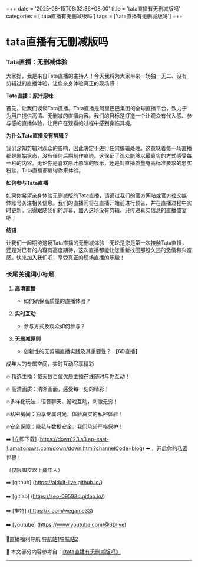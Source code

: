 +++
date = '2025-08-15T06:32:36+08:00'
title = 'tata直播有无删减版吗'
categories = ['tata直播有无删减版吗']
tags = ['tata直播有无删减版吗']
+++

# tata直播有无删减版吗

### Tata直播：无删减体验

大家好，我是来自Tata直播的主持人！今天我将为大家带来一场独一无二、没有剪辑过的直播体验，让您亲身体验真正的现场感！

**Tata直播：原汁原味**

首先，让我们谈谈Tata直播。Tata直播是阿里巴巴集团的全球直播平台，致力于为用户提供高清、无删减的直播内容。我们的目标是打造一个让观众有代入感、参与感的直播体验，让用户在观看的过程中感到身临其境。

**为什么Tata直播没有剪辑？**

我们深知剪辑对观众的影响，因此决定不进行任何编辑处理。这意味着每一场直播都是原始状态，没有任何后期制作痕迹。这保证了观众能够以最真实的方式感受每一秒的内容。无论你是喜欢原汁原味的娱乐，还是对直播质量有高标准要求的忠实粉丝，Tata直播都值得你来体验。

**如何参与Tata直播**

如果你希望亲身体验无删减版的Tata直播，请通过我们的官方网站或官方社交媒体账号关注相关信息。我们的直播间将在直播开始前进行预告，并在直播过程中实时更新。记得跟随我们的屏幕，加入这场没有剪辑、只传递真实信息的直播盛宴吧！

**结语**

让我们一起期待这场Tata直播的无删减体验！无论是您是第一次接触Tata直播，还是对已有的内容有高度期待，这次直播都能让您重新找回那股久违的激情和兴奋感。快来加入我们吧，享受真正的现场直播的乐趣！

### 长尾关键词小标题

1. **高清直播**  
   - 如何确保高质量的直播体验？

2. **实时互动**  
   - 参与方式及观众如何参与？

3. **无删减原则**  
   - 创新性的无剪辑直播实践及其重要性？
【6D直播】

 成年人的专属空间，实时互动尽享精彩

🔥 精选主播：每天数百位优质主播在线随时与你互动！

🔥 高清画质：清晰画面，感受每一刻的精彩！

🔥多样化玩法：语音聊天、游戏互动，刺激无穷！

🔥私密房间：独享专属时光，体验真实的私密体验！

🔥安全保障：隐私与数据安全，我们承诺严格保护！

➡️ [立即下载] (https://down123.s3.ap-east-1.amazonaws.com/down/down.html?channelCode=blog) ⬅️ ，开启你的私密世界！

 （仅限18岁以上成年人）

➡️ [github] (https://aldult-live.github.io/)

➡️ [gitlab] (https://seo-09598d.gitlab.io/)

➡️ [推特] (https://x.com/wegame33)

➡️ [youtube] (https://www.youtube.com/@6Dlive)

🔞直播福利导航   [导航站1](https://webstack-86085a.gitlab.io/)[导航站2](https://onlygit123-2.github.io/)

📘 本文部分内容参考自：[《tata直播有无删减版吗》](https://webstack-hugo-1.pages.dev/)

---
